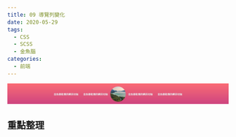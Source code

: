 ```yaml
---
title: 09 導覽列變化
date: 2020-05-29
tags:
  - CSS
  - SCSS
  - 金魚腦
categories:
  - 前端
---
```


![成品](../../.vuepress/public/images/09-completed.jpg)

## 重點整理
